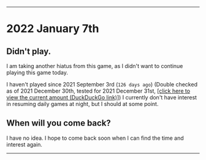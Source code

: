 
***

# 2022 January 7th

## Didn't play.

I am taking another hiatus from this game, as I didn't want to continue playing this game today.

I haven't played since 2021 September 3rd (`126 days ago`) (Double checked as of 2021 December 30th, tested for 2021 December 31st, [[click here to view the current amount (DuckDuckGo link)]](https://duckduckgo.com/?q=Days+since+September+3rd+2021&t=ffab&ia=answer)) I currently don't have interest in resuming daily games at night, but I should at some point.

## When will you come back?

I have no idea. I hope to come back soon when I can find the time and interest again.

***
